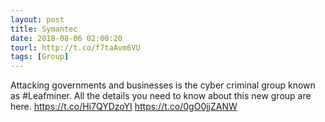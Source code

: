 ```yaml
---
layout: post
title: Symantec
date: 2018-08-06 02:00:20
tourl: http://t.co/f7taAvm6VU
tags: [Group]
---
```

Attacking governments and businesses is the cyber criminal group known as #Leafminer. All the details you need to know about this new group are here. https://t.co/Hi7QYDzoYI https://t.co/0gO0jjZANW